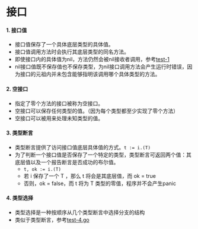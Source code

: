 # 接口

#### 1. 接口值
- 接口值保存了一个具体底层类型的具体值。
- 接口值调用方法时会执行其底层类型的同名方法。
- 即使接口内的具体值为nil，方法仍然会被nil接收者调用，参考[test-1](../GoInterface/test-1.go)
- nil接口值既不保存值也不保存类型，为nil接口调用方法会产生运行时错误，因为接口的元祖内并未包含能够指明该调用哪个具体类型的方法。

#### 2. 空接口
- 指定了零个方法的接口被称为空接口。
- 空接口可以保存任何类型的值。（因为每个类型都至少实现了零个方法）
- 空接口可以被用来处理未知类型的值。

#### 3. 类型断言
- 类型断言提供了访问接口值底层具体值的方式。`t := i.(T)`
- 为了判断一个接口值是否保存了一个特定的类型，类型断言可返回两个值：其底层值以及一个报告断言是否成功的布尔值。
    - `t, ok := i.(T)`
    - 若 i 保存了一个 T ，那么 t 将会是其底层值，而 ok = true
    - 否则，ok = false，而 t 将为 T 类型的零值，程序并不会产生panic
    
#### 4. 类型选择
- 类型选择是一种按顺序从几个类型断言中选择分支的结构
- 类似于类型断言，参考[test-4.go](../GoInterface/test-4.go)